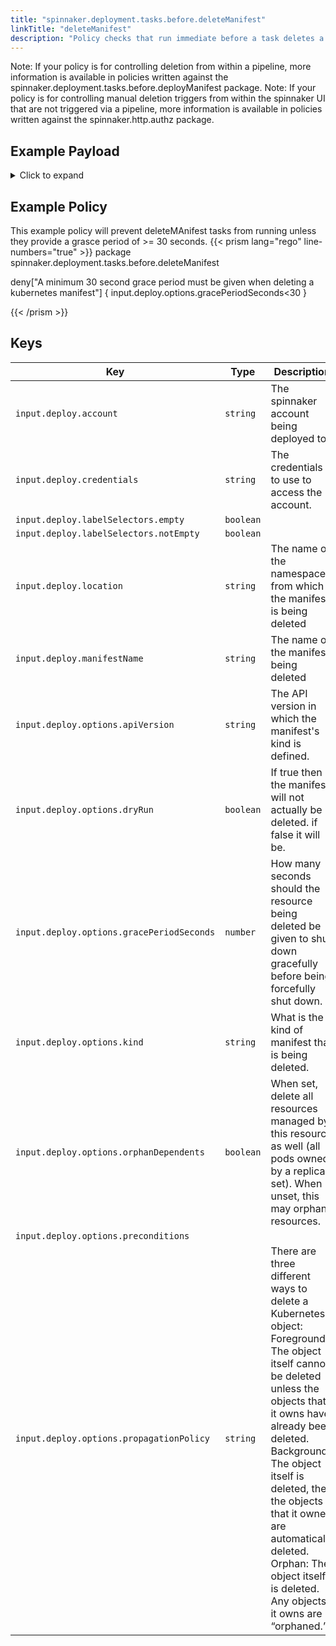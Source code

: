```yaml
---
title: "spinnaker.deployment.tasks.before.deleteManifest"
linkTitle: "deleteManifest"
description: "Policy checks that run immediate before a task deletes a spinnaker manifest"
---
```

Note: If your policy is for controlling deletion from within a pipeline, more information is available in policies written against the spinnaker.deployment.tasks.before.deployManifest package.
Note: If your policy is for controlling manual deletion triggers from within the spinnaker UI that are not triggered via a pipeline, more information is available in policies written against the spinnaker.http.authz package.

## Example Payload

<details><summary>Click to expand</summary>

```json
{
  "input": {
    "deploy": {
      "account": "spinnaker",
      "allCoordinates": [],
      "credentials": "spinnaker",
      "events": [],
      "kinds": [],
      "labelSelectors": {
        "empty": true,
        "notEmpty": false,
        "selectors": []
      },
      "location": "staging",
      "manifestName": "deployment hostname",
      "options": {
        "apiVersion": null,
        "dryRun": null,
        "gracePeriodSeconds": 5,
        "kind": null,
        "orphanDependents": null,
        "preconditions": null,
        "propagationPolicy": null
      }
    }
  }
}
```
</details>

## Example Policy
This example policy will prevent deleteMAnifest tasks from running unless they provide a grasce period of >= 30 seconds.
{{< prism lang="rego" line-numbers="true" >}}
package spinnaker.deployment.tasks.before.deleteManifest

deny["A minimum 30 second grace period must be given when deleting a kubernetes manifest"] { 
  input.deploy.options.gracePeriodSeconds<30
}

{{< /prism >}}

## Keys

| Key                                       | Type      | Description                                                                                                                                                                                                                                                                                                                                            |
| ----------------------------------------- | --------- | ------------------------------------------------------------------------------------------------------------------------------------------------------------------------------------------------------------------------------------------------------------------------------------------------------------------------------------------------------ |
| `input.deploy.account`                    | `string`  | The spinnaker account being deployed to.                                                                                                                                                                                                                                                                                                               |
| `input.deploy.credentials`                | `string`  | The credentials to use to access the account.                                                                                                                                                                                                                                                                                                          |
| `input.deploy.labelSelectors.empty`       | `boolean` |                                                                                                                                                                                                                                                                                                                                                        |
| `input.deploy.labelSelectors.notEmpty`    | `boolean` |                                                                                                                                                                                                                                                                                                                                                        |
| `input.deploy.location`                   | `string`  | The name of the namespace from which the manifest is being deleted                                                                                                                                                                                                                                                                                     |
| `input.deploy.manifestName`               | `string`  | The name of the manifest being deleted                                                                                                                                                                                                                                                                                                                 |
| `input.deploy.options.apiVersion`         | `string`  | The API version in which the manifest's kind is defined.                                                                                                                                                                                                                                                                                               |
| `input.deploy.options.dryRun`             | `boolean` | If true then the manifest will not actually be deleted. if false it will be.                                                                                                                                                                                                                                                                           |
| `input.deploy.options.gracePeriodSeconds` | `number`  | How many seconds should the resource being deleted be given to shut down gracefully before being forcefully shut down.                                                                                                                                                                                                                                 |
| `input.deploy.options.kind`               | `string`  | What is the kind of manifest that is being deleted.                                                                                                                                                                                                                                                                                                    |
| `input.deploy.options.orphanDependents`   | `boolean` | When set, delete all resources managed by this resource as well (all pods owned by a replica set). When unset, this may orphan resources.                                                                                                                                                                                                              |
| `input.deploy.options.preconditions`      | ` `       |                                                                                                                                                                                                                                                                                                                                                        |
| `input.deploy.options.propagationPolicy`  | `string`  | There are three different ways to delete a Kubernetes object: Foreground: The object itself cannot be deleted unless the objects that it owns have already been deleted. Background: The object itself is deleted, then the objects that it owned are automatically deleted. Orphan: The object itself is deleted. Any objects it owns are “orphaned.” |
